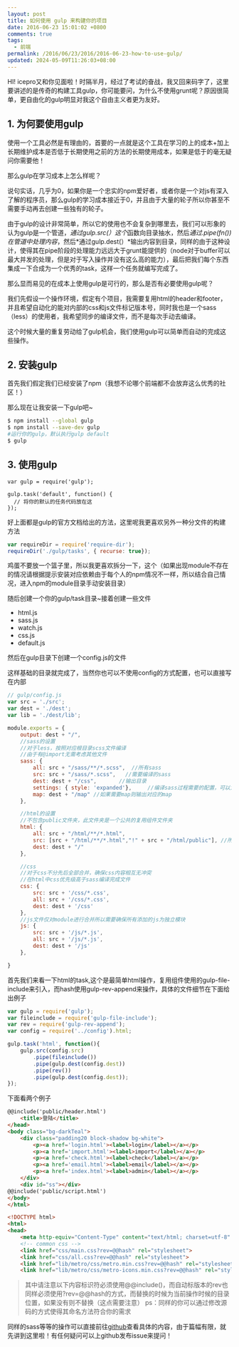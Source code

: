 ```yaml
---
layout: post
title: 如何使用 gulp 来构建你的项目
date: 2016-06-23 15:01:02 +0800
comments: true
tags:
  - 前端
permalink: /2016/06/23/2016/2016-06-23-how-to-use-gulp/
updated: 2024-05-09T11:26:03+08:00
---
```


HI! icepro又和你见面啦！时隔半月，经过了考试的奋战，我又回来码字了，这里要讲述的是传奇的构建工具gulp，你可能要问，为什么不使用grunt呢？原因很简单，更自由化的gulp明显对我这个自由主义者更为友好。

## 1. 为何要使用gulp

使用一个工具必然是有理由的，首要的一点就是这个工具在学习的上的成本+加上长期维护成本是否低于长期使用之前的方法的长期使用成本，如果是低于的毫无疑问你需要他！

那么gulp在学习成本上怎么样呢？

说句实话，几乎为0，如果你是一个忠实的npm爱好者，或者你是一个对js有深入了解的程序员，那么gulp的学习成本接近于0，并且由于大量的轮子所以你甚至不需要手动再去创建一些独有的轮子。

由于gulp的设计非常简单，所以它的使用也不会复杂到哪里去，我们可以形象的认为gulp是一个管道，*通过gulp.src(）这个*函数向目录抽水，然后*通过.pipe(fn())在管道中处理内容*，然后*通过gulp.dest(）*输出内容到目录，同样的由于这种设计，使得其在pipe阶段的处理能力远远大于grunt能提供的（node对于buffer可以最大并发的处理，但是对于写入操作并没有这么高的能力），最后把我们每个东西集成一下合成为一个优秀的task，这样一个任务就编写完成了。

那么显而易见的在成本上使用gulp是可行的，那么是否有必要使用gulp呢？

我们先假设一个操作环境，假定有个项目，我需要复用html的header和footer，并且希望自动化的能对内部的css和js文件标记版本号，同时我也是一个sass（less）的使用者，我希望同步的编译文件，而不是每次手动去编译。

这个时候大量的重复劳动给了gulp机会，我们使用gulp可以简单而自动的完成这些操作。

## 2. 安装gulp

首先我们假定我们已经安装了npm（我想不论哪个前端都不会放弃这么优秀的社区！）

那么现在让我安装一下gulp吧~

```bash
$ npm install --global gulp
$ npm install --save-dev gulp
#运行你的gulp，默认执行gulp default
$ gulp
```

## 3. 使用gulp
```gulp
var gulp = require('gulp');

gulp.task('default', function() {
  // 将你的默认的任务代码放在这
});
```


好上面都是gulp的官方文档给出的方法，这里呢我更喜欢另外一种分文件的构建方法

```js
var requireDir = require('require-dir');
requireDir('./gulp/tasks', { recurse: true});
```

鸡蛋不要放一个篮子里，所以我更喜欢拆分一下，这个（如果出现module不存在的情况请根据提示安装对应依赖由于每个人的npm情况不一样，所以结合自己情况，进入npm的module目录手动安装目录）

随后创建一个你的gulp/task目录~接着创建一些文件

* html.js
* sass.js
* watch.js
* css.js
* default.js

然后在gulp目录下创建一个config.js的文件

这样基础的目录就完成了，当然你也可以不使用config的方式配置，也可以直接写在内部

```js
// gulp/config.js
var src = './src';
var dest = './dest';
var lib = './dest/lib';

module.exports = {
	output: dest + "/",
	//sass的设置
	//对于less，按照对应根目录scss文件编译
	//由于有@import无需考虑其他文件
	sass: {
		all: src + "/sass/**/*.scss",  //所有sass
		src: src + "/sass/*.scss",	 //需要编译的sass
		dest: dest + "/css",	   //输出目录
		settings: { style: 'expanded'},		//编译sass过程需要的配置，可以为空
		map: dest + "/map" //如果需要map则输出对应的map
	},

	//html的设置
	//不包含public文件夹，此文件夹是一个公共的复用组件文件夹
	html: {
		all: src + "/html/**/*.html",
		src: [src + "/html/**/*.html","!" + src + "/html/public"], //所有的html文件
		dest: dest + "/"
	},

	//css
	//对于css不分先后全部合并，确保css内容相互无冲突
	//在html中css优先级高于sass编译完成文件
	css: {
		src: src + '/css/*.css',
		all: src + '/css/*.css',
		dest: dest + '/css'
	},
	//js文件仅对module进行合并所以需要确保所有添加的js为独立模块
	js: {
		src: src + '/js/*.js',
		all: src + '/js/*.js',
		dest: dest + '/js'
	},

}
```

首先我们来看一下html的task,这个是最简单html操作，复用组件使用的gulp-file-include来引入，而hash使用gulp-rev-append来操作，具体的文件细节在下面给出例子

```js
var gulp = require('gulp');
var fileinclude = require('gulp-file-include');
var rev = require('gulp-rev-append');
var config = require('../config').html;

gulp.task('html', function(){
	gulp.src(config.src)
		.pipe(fileinclude())
		.pipe(gulp.dest(config.dest))
		.pipe(rev())
		.pipe(gulp.dest(config.dest));
});
```

下面看两个例子

```html
@@include('public/header.html')
	<title>登陆</title>
</head>
<body class="bg-darkTeal">
    <div class="padding20 block-shadow bg-white">
        <p><a href='login.html'><label>login</label></a></p>
		<p><a href='import.html'><label>import</label></a></p>
		<p><a href='check.html'><label>check</label></a></p>
        <p><a href='email.html'><label>email</label></a></p>
        <p><a href='index.html'><label>admin</label></a></p>
    </div>
    <div id="ss"></div>
@@include('public/script.html')
</body>
</html>
```


```html
<!DOCTYPE html>
<html>
<head>
	<meta http-equiv="Content-Type" content="text/html; charset=utf-8" />
	<!-- common css -->
    <link href="css/main.css?rev=@@hash" rel="stylesheet">
    <link href="css/all.css?rev=@@hash" rel="stylesheet">
    <link href="lib/metro/css/metro.min.css?rev=@@hash" rel="stylesheet">
    <link href="lib/metro/css/metro-icons.min.css?rev=@@hash" rel="stylesheet">
```

> 其中请注意以下内容标识符必须使用@@include()，而自动标版本的rev也同样必须使用?rev=@@hash的方式，而替换的时候为当前操作时候的目录位置，如果没有则不替换（这点需要注意）
> ps：同样的你可以通过修改源码的方式使得其命名方法符合你的需求


同样的sass等等的操作可以直接前往[github](https://github.com/iceprosurface/gulp-default)查看具体的内容，由于篇幅有限，就先讲到这里啦！有任何疑问可以上github发布issue来提问！


